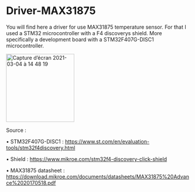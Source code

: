 # Driver-MAX31875

You will find here a driver for use MAX31875 temperature sensor.
For that I used a STM32 microcontroller with a F4 discoverys shield.
More specifically a development board with a STM32F407G-DISC1 microcontroller.


<img width="186" alt="Capture d’écran 2021-03-04 à 14 48 19" src="https://user-images.githubusercontent.com/54947603/109973444-af513300-7cf8-11eb-80af-a55e09afc9a3.png">


Source : 

  • STM32F407G-DISC1 : https://www.st.com/en/evaluation-tools/stm32f4discovery.html 
	
  • Shield : https://www.mikroe.com/stm32f4-discovery-click-shield
	
  • MAX31875 datasheet : https://download.mikroe.com/documents/datasheets/MAX31875%20Advance%2020170518.pdf

